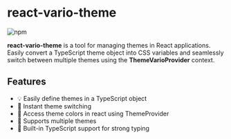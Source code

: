 # react-vario-theme

![npm](https://img.shields.io/npm/v/react-vario-theme)

**react-vario-theme** is a tool for managing themes in React applications. Easily convert a TypeScript theme object into CSS variables and seamlessly switch between multiple themes using the **ThemeVarioProvider** context.

## Features

- 💡 Easily define themes in a TypeScript object
- 🔄 Instant theme switching
- 🎨 Access theme colors in react using ThemeProvider
- 💫 Supports multiple themes
- 🤖 Built-in TypeScript support for strong typing
